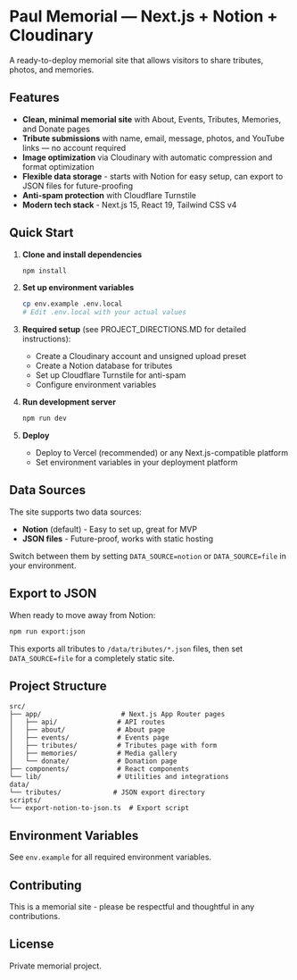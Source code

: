 # Paul Memorial — Next.js + Notion + Cloudinary

A ready-to-deploy memorial site that allows visitors to share tributes, photos, and memories.

## Features

- **Clean, minimal memorial site** with About, Events, Tributes, Memories, and Donate pages
- **Tribute submissions** with name, email, message, photos, and YouTube links — no account required
- **Image optimization** via Cloudinary with automatic compression and format optimization
- **Flexible data storage** - starts with Notion for easy setup, can export to JSON files for future-proofing
- **Anti-spam protection** with Cloudflare Turnstile
- **Modern tech stack** - Next.js 15, React 19, Tailwind CSS v4

## Quick Start

1. **Clone and install dependencies**
   ```bash
   npm install
   ```

2. **Set up environment variables**
   ```bash
   cp env.example .env.local
   # Edit .env.local with your actual values
   ```

3. **Required setup** (see PROJECT_DIRECTIONS.MD for detailed instructions):
   - Create a Cloudinary account and unsigned upload preset
   - Create a Notion database for tributes
   - Set up Cloudflare Turnstile for anti-spam
   - Configure environment variables

4. **Run development server**
   ```bash
   npm run dev
   ```

5. **Deploy**
   - Deploy to Vercel (recommended) or any Next.js-compatible platform
   - Set environment variables in your deployment platform

## Data Sources

The site supports two data sources:

- **Notion** (default) - Easy to set up, great for MVP
- **JSON files** - Future-proof, works with static hosting

Switch between them by setting `DATA_SOURCE=notion` or `DATA_SOURCE=file` in your environment.

## Export to JSON

When ready to move away from Notion:

```bash
npm run export:json
```

This exports all tributes to `/data/tributes/*.json` files, then set `DATA_SOURCE=file` for a completely static site.

## Project Structure

```
src/
├── app/                    # Next.js App Router pages
│   ├── api/               # API routes
│   ├── about/             # About page
│   ├── events/            # Events page
│   ├── tributes/          # Tributes page with form
│   ├── memories/          # Media gallery
│   └── donate/            # Donation page
├── components/            # React components
└── lib/                   # Utilities and integrations
data/
└── tributes/             # JSON export directory
scripts/
└── export-notion-to-json.ts  # Export script
```

## Environment Variables

See `env.example` for all required environment variables.

## Contributing

This is a memorial site - please be respectful and thoughtful in any contributions.

## License

Private memorial project.
